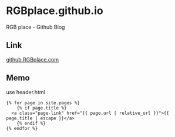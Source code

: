 # RGBplace.github.io
RGB place - Github Blog

## Link
[github.RGBplace.com](http://github.rgbplace.com)


## Memo

use header.html
```
{% for page in site.pages %}
	{% if page.title %}
  <a class="page-link" href="{{ page.url | relative_url }}">{{ page.title | escape }}</a>
	{% endif %}
{% endfor %}
```
